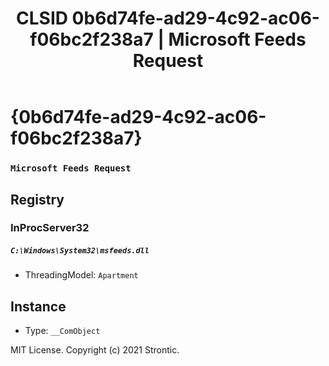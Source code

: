 ﻿---
title: "CLSID 0b6d74fe-ad29-4c92-ac06-f06bc2f238a7 | Microsoft Feeds Request"
excerpt: What is COM-Object CLSID 0b6d74fe-ad29-4c92-ac06-f06bc2f238a7?
---

# {0b6d74fe-ad29-4c92-ac06-f06bc2f238a7}

### `Microsoft Feeds Request`

## Registry


### InProcServer32

##### `C:\Windows\System32\msfeeds.dll`
* ThreadingModel: `Apartment`

## Instance

* Type: `__ComObject`

MIT License. Copyright (c) 2021 Strontic.


